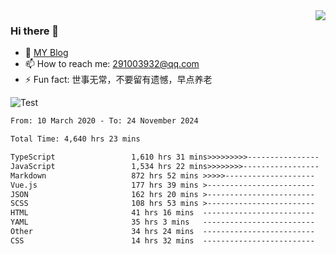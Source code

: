 <img align='right' src='https://github-readme-stats.vercel.app/api?username=niaogege&show_icons=true&theme=radical'/>

### Hi there 👋

- 🌱 [MY Blog](https://bythewayer.com/)
- 📫 How to reach me: 291003932@qq.com
- ⚡ Fun fact:  世事无常，不要留有遗憾，早点养老

![Test](https://github-readme-stats.vercel.app/api/top-langs/?username=niaogege&layout=compact)

<!--START_SECTION:waka-->

```txt
From: 10 March 2020 - To: 24 November 2024

Total Time: 4,640 hrs 23 mins

TypeScript                 1,610 hrs 31 mins>>>>>>>>>----------------   34.71 %
JavaScript                 1,534 hrs 22 mins>>>>>>>>-----------------   33.07 %
Markdown                   872 hrs 52 mins >>>>>--------------------   18.81 %
Vue.js                     177 hrs 39 mins >------------------------   03.83 %
JSON                       162 hrs 20 mins >------------------------   03.50 %
SCSS                       108 hrs 53 mins >------------------------   02.35 %
HTML                       41 hrs 16 mins  -------------------------   00.89 %
YAML                       35 hrs 3 mins   -------------------------   00.76 %
Other                      34 hrs 24 mins  -------------------------   00.74 %
CSS                        14 hrs 32 mins  -------------------------   00.31 %
```

<!--END_SECTION:waka-->
